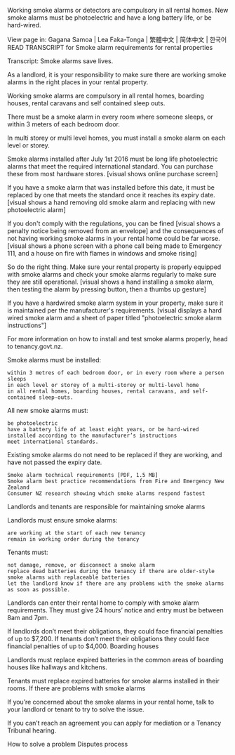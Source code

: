 Working smoke alarms or detectors are compulsory in all rental homes. New smoke alarms must be photoelectric and have a long battery life, or be hard-wired.

View page in:
Gagana Samoa | Lea Faka-Tonga | 繁體中文 | 简体中文 | 한국어
READ TRANSCRIPT for Smoke alarm requirements for rental properties

Transcript:
Smoke alarms save lives.

As a landlord, it is your responsibility to make sure there are working smoke alarms in the right places in your rental property.

Working smoke alarms are compulsory in all rental homes, boarding houses, rental caravans and self contained sleep outs.

There must be a smoke alarm in every room where someone sleeps, or within 3 meters of each bedroom door.

In multi storey or multi level homes, you must install a smoke alarm on each level or storey.

Smoke alarms installed after July 1st 2016 must be long life photoelectric alarms that meet the required international standard. You can purchase these from most hardware stores. [visual shows online purchase screen]

If you have a smoke alarm that was installed before this date, it must be replaced by one that meets the standard once it reaches its expiry date. [visual shows a hand removing old smoke alarm and replacing with new photoelectric alarm]

If you don't comply with the regulations, you can be fined [visual shows a penalty notice being removed from an envelope] and the consequences of not having working smoke alarms in your rental home could be far worse. [visual shows a phone screen with a phone call being made to Emergency 111, and a house on fire with flames in windows and smoke rising]

So do the right thing. Make sure your rental property is properly equipped with smoke alarms and check your smoke alarms regularly to make sure they are still operational. [visual shows a hand installing a smoke alarm, then testing the alarm by pressing button, then a thumbs up gesture]

If you have a hardwired smoke alarm system in your property, make sure it is maintained per the manufacturer's requirements. [visual displays a hard wired smoke alarm and a sheet of paper titled "photoelectric smoke alarm instructions"]

For more information on how to install and test smoke alarms properly, head to tenancy.govt.nz.

Smoke alarms must be installed:

    within 3 metres of each bedroom door, or in every room where a person sleeps
    in each level or storey of a multi-storey or multi-level home
    in all rental homes, boarding houses, rental caravans, and self-contained sleep-outs.

All new smoke alarms must:

    be photoelectric
    have a battery life of at least eight years, or be hard-wired
    installed according to the manufacturer’s instructions
    meet international standards.

Existing smoke alarms do not need to be replaced if they are working, and have not passed the expiry date.

    Smoke alarm technical requirements [PDF, 1.5 MB]
    Smoke alarm best practice recommendations from Fire and Emergency New Zealand 
    Consumer NZ research showing which smoke alarms respond fastest 

Landlords and tenants are responsible for maintaining smoke alarms

Landlords must ensure smoke alarms:

    are working at the start of each new tenancy
    remain in working order during the tenancy

Tenants must:

    not damage, remove, or disconnect a smoke alarm
    replace dead batteries during the tenancy if there are older-style smoke alarms with replaceable batteries
    let the landlord know if there are any problems with the smoke alarms as soon as possible.

Landlords can enter their rental home to comply with smoke alarm requirements. They must give 24 hours’ notice and entry must be between 8am and 7pm.

If landlords don’t meet their obligations, they could face financial penalties of up to $7,200. If tenants don’t meet their obligations they could face financial penalties of up to $4,000.
Boarding houses

Landlords must replace expired batteries in the common areas of boarding houses like hallways and kitchens.

Tenants must replace expired batteries for smoke alarms installed in their rooms.
If there are problems with smoke alarms

If you’re concerned about the smoke alarms in your rental home, talk to your landlord or tenant to try to solve the issue.

If you can’t reach an agreement you can apply for mediation or a Tenancy Tribunal hearing.

How to solve a problem
Disputes process
